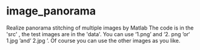 # image_panorama
Realize panorama stitching of multiple images by Matlab
The code is in the 'src' , the test images are in the 'data'.
You can use ‘1.png’ and ‘2. png ’or‘ 1.jpg ’and‘ 2.jpg ’. Of course you can use the other images as you like.

